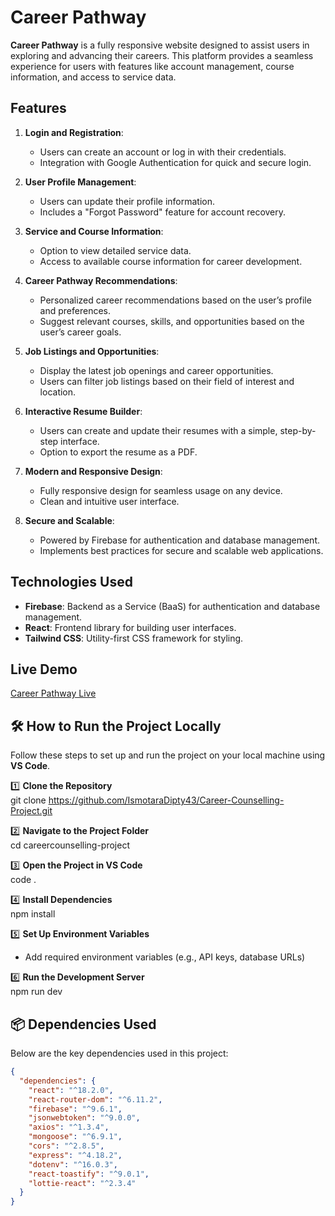 # Career Pathway

**Career Pathway** is a fully responsive website designed to assist users in exploring and advancing their careers. This platform provides a seamless experience for users with features like account management, course information, and access to service data.

## Features

1. **Login and Registration**:
   - Users can create an account or log in with their credentials.
   - Integration with Google Authentication for quick and secure login.

2. **User Profile Management**:
   - Users can update their profile information.
   - Includes a "Forgot Password" feature for account recovery.

3. **Service and Course Information**:
   - Option to view detailed service data.
   - Access to available course information for career development.

4. **Career Pathway Recommendations**:
   - Personalized career recommendations based on the user’s profile and preferences.
   - Suggest relevant courses, skills, and opportunities based on the user’s career goals.

5. **Job Listings and Opportunities**:
   - Display the latest job openings and career opportunities.
   - Users can filter job listings based on their field of interest and location.

6. **Interactive Resume Builder**:
   - Users can create and update their resumes with a simple, step-by-step interface.
   - Option to export the resume as a PDF.

7. **Modern and Responsive Design**:
   - Fully responsive design for seamless usage on any device.
   - Clean and intuitive user interface.

8. **Secure and Scalable**:
   - Powered by Firebase for authentication and database management.
   - Implements best practices for secure and scalable web applications.

## Technologies Used

- **Firebase**: Backend as a Service (BaaS) for authentication and database management.
- **React**: Frontend library for building user interfaces.
- **Tailwind CSS**: Utility-first CSS framework for styling.

## Live Demo

[Career Pathway Live](https://carrer-counselling-6b05c.web.app/)
## 🛠 How to Run the Project Locally

Follow these steps to set up and run the project on your local machine using **VS Code**.

1️⃣ **Clone the Repository**  
   git clone https://github.com/IsmotaraDipty43/Career-Counselling-Project.git  

2️⃣ **Navigate to the Project Folder**  
   cd careercounselling-project  

3️⃣ **Open the Project in VS Code**  
   code .  

4️⃣ **Install Dependencies**  
   npm install  

5️⃣ **Set Up Environment Variables**  
   - Add required environment variables (e.g., API keys, database URLs)  

6️⃣ **Run the Development Server**  
   npm run dev  

## 📦 Dependencies Used  
Below are the key dependencies used in this project:  

```json
{
  "dependencies": {
    "react": "^18.2.0",
    "react-router-dom": "^6.11.2",
    "firebase": "^9.6.1",
    "jsonwebtoken": "^9.0.0",
    "axios": "^1.3.4",
    "mongoose": "^6.9.1",
    "cors": "^2.8.5",
    "express": "^4.18.2",
    "dotenv": "^16.0.3",
    "react-toastify": "^9.0.1",
    "lottie-react": "^2.3.4"
  }
}
